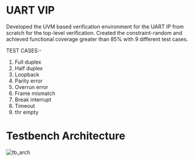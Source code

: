 # UART VIP
Developed the UVM based verification environment for the UART IP from scratch for the top-level verification. Created the constraint-random and achieved functional coverage greater than 85% with 9 different test cases.

TEST CASES:-

  1. Full duplex
  2. Half duplex
  3. Loopback
  4. Parity error
  5. Overrun error
  6. Frame mismatch
  7. Break interrupt
  8. Timeout
  9. thr empty

# Testbench Architecture
![tb_arch](https://github.com/user-attachments/assets/bf6a65c7-501a-4b88-9327-45aa85057619)
